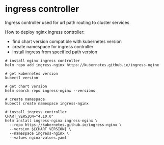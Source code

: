 # ingress controller

Ingress controller used for url path routing to cluster services.

How to deploy nginx ingress controller:
* find chart version compatible with kubernetes version
* create namespace for ingress controller
* install ingress from specified path version

```
# install nginx ingress controller
helm repo add ingress-nginx https://kubernetes.github.io/ingress-nginx

# get kubernetes version
kubectl version

# get chart version
helm search repo ingress-nginx --versions

# create namespace
kubectl create namespace ingress-nginx

# install ingress controller
CHART_VERSION="4.10.0"
helm install ingress-nginx ingress-nginx \
  --repo https://kubernetes.github.io/ingress-nginx \
  --version ${CHART_VERSION} \
  --namespace ingress-nginx \
  --values nginx-values.yaml

```
